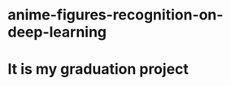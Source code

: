 # anime-figures-recognition-on-deep-learning
<h1>It is my graduation project</h1)
There are two parts of my project:
1.read the Dataset of images into arrays and import them to the nerual networks.
2.define the network by the functions of TensorFlow which can learn from the Dataset with labels.
3.Train the network to minimize the loss function and maxmize the test accuray.
4.plot the chart of test accury and loss funciton.
